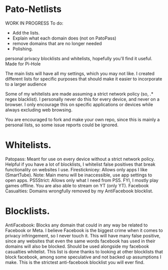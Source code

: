 # Pato-Netlists
WORK IN PROGRESS
To do:
- Add the lists.
- Explain what each domain does (not on PatoPass)
- remove domains that are no longer needed
- Polishing.

personal privacy blocklists and whitelists, hopefully you'll find it useful. Made for Pi-Hole

The main lists will have all my settings, which you may not like. I created different lists for specific purposes that should make it easier to incorporate to a larger audience

Some of my whitelists are made assuming a strict network policy (so, .* regex blacklist). I personally never do this for every device, and never on a browser. I only encourage this on specific applications or devices while always excluding web browsing.

You are encouraged to fork and make your own repo, since this is mainly a personal lists, so some issue reports could be ignored.

# Whitelists.
Patopass: Meant for use on every device without a strict network policy. Helpful if you have a lot of blocklists, I whitelist false positives that break functionality on websites I use.
Firesticknicey: Allows only apps I like (SmartTube). Note: Main menu will be inaccessible, use app settings to open apps.
PS5Strict: Allows only what I need from PS5. FYI, I mostly play games offline. You are also able to stream on YT (only YT).
Facebook Casualties: Domains wrongfully removed by my AntiFacebook blocklist.

# Blocklists.
AntiFacebook: Blocks any domain that could in any way be related to Facebook or Meta. I believe Facebook is the biggest crime when it comes to privacy infringement, so I never touch it. This will have many false positive, since any websites that even the same words facebook has used in their domains will also be blocked. Should be used alongside my facebook casualties whitelist. This list is done thanks to looking at other blocklists that block facebook, among some speculative and not backed up assumptions I make. This is the strictest anti-facebook blocklist you will ever find.
